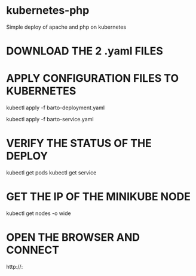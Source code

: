 # kubernetes-php
Simple deploy of apache and php on kubernetes



# DOWNLOAD THE 2 .yaml FILES 

# APPLY CONFIGURATION FILES TO KUBERNETES

kubectl apply -f barto-deployment.yaml

kubectl apply -f barto-service.yaml

# VERIFY THE STATUS OF THE DEPLOY

kubectl get pods
kubectl get service

# GET THE IP OF THE MINIKUBE NODE 
kubectl get nodes -o wide

# OPEN THE BROWSER AND CONNECT 
http://<node-ip>:<node-port>
